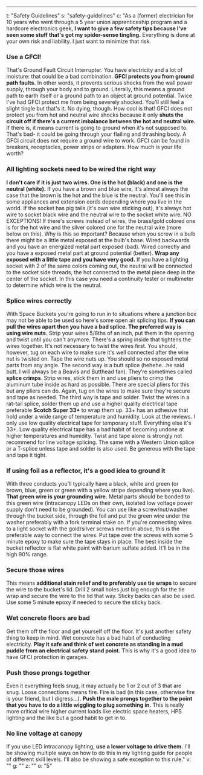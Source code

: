 ---
t: "Safety Guidelines"
s: "safety-guidelines"
c: "As a (former) electrician for 10 years who went through a 5 year union apprenticeship program and a hardcore electronics geek, <strong>I want to give a few safety tips because I've seen some stuff that's got my spider-sense tingling.</strong> Everything is done at your own risk and liability. I just want to minimize that risk.

<h3>Use a GFCI!</h3>
That's Ground Fault Circuit Interrupter. You have electricity and a lot of moisture: that could be a bad combination. <strong>GFCI protects you from ground path faults.</strong> In other words, it prevents serious shocks from the wall power supply, through your body and to ground. Literally, this means a ground path to earth itself or a ground path to an object at ground potential. Twice I've had GFCI protect me from being severely shocked. You'll still feel a slight tingle but that's it. No dying, though. How cool is that! GFCI does not protect you from hot and neutral wire shocks because it only <strong>shuts the circuit off if there's a current imbalance between the hot and neutral wire.</strong> If there is, it means current is going to ground when it's not supposed to. That's bad- it could be going through your flailing and thrashing body. A GFCI circuit does not require a ground wire to work. GFCI can be found in breakers, receptacles, power strips or adapters. How much is your life worth?

<h3>All lighting sockets need to be wired the right way</h3>
<strong>I don't care if it is just two wires. One is the hot (black) and one is the neutral (white).</strong> If you have a brown and blue wire, it's almost always the case that the brown is the hot and the blue is the neutral. You'll see this in some appliances and extension cords depending where you live in the world. If the socket has pig tails (it's own wire sticking out), it's always hot wire to socket black wire and the neutral wire to the socket white wire. NO EXCEPTIONS! If there's screws instead of wires, the brass/gold colored one is for the hot wire and the silver colored one for the neutral wire (more below on this). Why is this so important? Because when you screw in a bulb there might be a little metal exposed at the bulb's base. Wired backwards and you have an energized metal part exposed (bad). Wired correctly and you have a exposed metal part at ground potential (better). <strong>Wrap any exposed with a little tape and you have very good.</strong> If you have a lighting socket with 2 of the same colors coming out, the neutral will be connected to the socket side threads, the hot connected to the metal piece deep in the center of the socket. In this case you need a continuity tester or multimeter to determine which wire is the neutral.

<h3>Splice wires correctly</h3>
With Space Buckets you're going to run in to situations where a junction box may not be able to be used so here's some open air splicing tips. <strong>If you can pull the wires apart then you have a bad splice. The preferred way is using wire nuts.</strong> Strip your wires 5/8ths of an inch, put them in the opening and twist until you can't anymore. There's a spring inside that tightens the wires together. It's not necessary to twist the wires first. You should, however, tug on each wire to make sure it's well connected after the wire nut is twisted on. Tape the wire nuts up. You should so no exposed metal parts from any angle. The second way is a butt splice (hehehe...he said butt. I will always be a Beavis and Butthead fan). They’re sometimes called <strong>splice crimps</strong>. Strip wires, stick them in and use pliers to crimp the aluminum tube inside as hard as possible. There are special pliers for this but any pliers can do. Again, tug on the wires to make sure they're secure and tape as needed. The third way is tape and solder. Twist the wires in a rat-tail splice, solder them up and use a higher quality electrical tape preferable <strong>Scotch Super 33+</strong> to wrap them up. 33+ has an adhesive that hold under a wide range of temperature and humidity. Look at the reviews. I only use low quality electrical tape for temporary stuff. Everything else it's 33+. Low quality electrical tape has a bad habit of becoming undone at higher temperatures and humidity. Twist and tape alone is strongly not recommend for line voltage splicing. The same with a Western Union splice or a T-splice unless tape and solder is also used. Be generous with the tape and tape it tight.

<h3>If using foil as a reflector, it's a good idea to ground it</h3>
With three conducts you'll typically have a black, white and green (or brown, blue, green or green with a yellow stripe depending where you live). <strong>That green wire is your grounding wire.</strong> Metal parts should be bonded to this green wire (intracanopy LEDs on their own, isolated low voltage power supply don't need to be grounded). You can use like a screw/nut/washer through the bucket side, through the foil and put the green wire under the washer preferably with a fork terminal stake on. If you're connecting wires to a light socket with the gold/silver screws mention above, this is the preferable way to connect the wires. Put tape over the screws with some 5 minute epoxy to make sure the tape stays in place. The best inside the bucket reflector is flat white paint with barium sulfate added. It'll be in the high 90% range.

<h3>Secure those wires</h3>
This means <strong>additional stain relief and to preferably use tie wraps</strong> to secure the wire to the bucket's lid. Drill 2 small holes just big enough for the tie wrap and secure the wire to the lid that way. Sticky backs can also be used. Use some 5 minute epoxy if needed to secure the sticky back.

<h3>Wet concrete floors are bad</h3>
Get them off the floor and get yourself off the floor. It's just another safety thing to keep in mind. Wet concrete has a bad habit of conducting electricity. <strong>Play it safe and think of wet concrete as standing in a mud puddle from an electrical safety stand point.</strong> This is why it's a good idea to have GFCI protection in garages.

<h3>Push those prongs together</h3>
Even it everything feels snug, it may actually be 1 or 2 out of 3 that are snug. Loose connections means fire. Fire is bad (in this case, otherwise fire is your friend, but I digress...). <strong>Push the male prongs together to the point that you have to do a little wiggling to plug something in.</strong> This is really more critical wire higher current loads like electric space heaters, HPS lighting and the like but a good habit to get in to.

<h3>No line voltage at canopy</h3>
If you use LED intracanopy lighting, <strong>use a lower voltage to drive them.</strong> I'll be showing multiple ways on how to do this in my lighting guide for people of different skill levels. I'll also be showing a safe exception to this rule."
v: ""
g: ""
z: ""
o: "5"